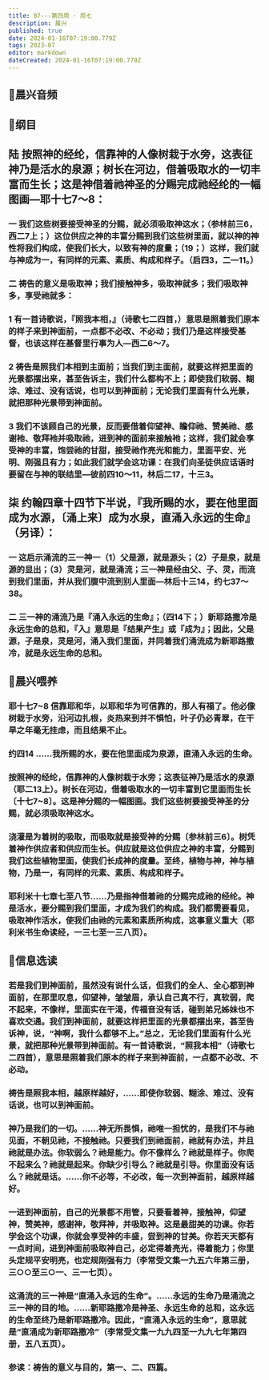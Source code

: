 ```yaml
---
title: 07---第四周 · 周七
description: 晨兴
published: true
date: 2024-01-16T07:19:00.779Z
tags: 2023-07
editor: markdown
dateCreated: 2024-01-16T07:19:00.779Z
---
```


## 🎵晨兴音频

## 📖纲目

## 陆 按照神的经纶，信靠神的人像树栽于水旁，这表征神乃是活水的泉源；树长在河边，借着吸取水的一切丰富而生长；这是神借着祂神圣的分赐完成祂经纶的一幅图画—耶十七7～8：

### 一 我们这些树要接受神圣的分赐，就必须吸取神这水；（参林前三6，西二7上；）这位供应之神的丰富分赐到我们这些树里面，就以神的神性将我们构成，使我们长大，以致有神的度量；（19；）这样，我们就与神成为一，有同样的元素、素质、构成和样子。（启四3，二—11。）

### 二 祷告的意义是吸取神；我们接触神多，吸取神就多；我们吸取神多，享受祂就多：

### 1 有一首诗歌说，『照我本相，』（诗歌七二四首，）意思是照着我们原本的样子来到神面前，一点都不必改、不必动；我们乃是这样接受基督，也该这样在基督里行事为人—西二6～7。

### 2 祷告是照我们本相到主面前；当我们到主面前，就要这样把里面的光景都摆出来，甚至告诉主，我们什么都构不上；即使我们软弱、糊涂、难过、没有话说，也可以到神面前；无论我们里面有什么光景，就把那种光景带到神面前。

### 3 我们不该顾自己的光景，反而要借着仰望神、瞻仰祂、赞美祂、感谢衪、敬拜衪并吸取祂，进到神的面前来接触衪；这样，我们就会享受神的丰富，饱尝祂的甘甜，接受祂作亮光和能力，里面平安、光明、刚强且有力；如此我们就学会这功课：在我们向圣徒供应话语时要留在与神的联结里—彼前四10～11，林后二17，十三3。

## 柒 约翰四章十四节下半说，『我所赐的水，要在他里面成为水源，〔涌上来〕成为水泉，直涌入永远的生命』（另译）：

### 一 这启示涌流的三一神一（1）父是源，就是源头；（2）子是泉，就是源的显出；（3）灵是河，就是涌流；三一神是经由父、子、灵，而流到我们里面，并从我们腹中流到别人里面—林后十三14，约七37～38。

### 二 三一神的涌流乃是『涌入永远的生命』；（四14下；）新耶路撒冷是永远生命的总和，『入』意思是『结果产生』或『成为』；因此，父是源，子是泉，灵是河，涌入我们里面，并同着我们涌流成为新耶路撒冷，就是永远生命的总和。

## 📖晨兴喂养

### 耶十七7~8    信靠耶和华，以耶和华为可信靠的，那人有福了。他必像树栽于水旁，沿河边扎根，炎热来到并不惧怕，叶子仍必青翠，在干旱之年毫无挂虑，而且结果不止。

### 约四14    ……我所赐的水，要在他里面成为泉源，直涌入永远的生命。

### 按照神的经纶，信靠神的人像树栽于水旁；这表征神乃是活水的泉源（耶二13上）。树长在河边，借着吸取水的一切丰富到它里面而生长〔十七7~8〕。这是神分赐的一幅图画。我们这些树要接受神圣的分赐，就必须吸取神这水。

### 浇灌是为着树的吸取，而吸取就是接受神的分赐〔参林前三6〕。树凭着神作供应者和供应而生长。供应就是这位供应之神的丰富，分赐到我们这些植物里面，使我们长成神的度量。至终，植物与神，神与植物，乃是一，有同样的元素、素质、构成和样子。

### 耶利米十七章七至八节……乃是指神借着祂的分赐完成祂的经纶。神是活水，要分赐到我们里面，才成为我们的构成。我们都需要看见，吸取神作活水，使我们由祂的元素和素质所构成，这事意义重大（耶利米书生命读经，一三七至一三八页）。

## 📖信息选读

### 若是我们到神面前，虽然没有说什么话，但我们的全人、全心都到神面前，在那里叹息，仰望神，皱皱眉，承认自己真不行，真软弱，爬不起来，不像样，里面实在干渴，传福音没有话，碰到弟兄姊妹也不喜欢交通。我们到神面前，就要这样把里面的光景都摆出来，甚至告诉神，说，“神啊，我什么都够不上。”总之，无论我们里面有什么光景，就把那种光景带到神面前。有一首诗歌说，“照我本相”（诗歌七二四首），意思是照着我们原本的样子来到神面前，一点都不必改、不必动。

### 祷告是照我本相，越原样越好，……即使你软弱、糊涂、难过、没有话说，也可以到神面前。

### 神乃是我们的一切。……神无所畏惧，祂唯一担忧的，是我们不与祂见面，不朝见祂，不接触祂。只要我们到祂面前，祂就有办法，并且祂就是办法。你软弱么？祂是能力。你不像样么？祂就是样子。你爬不起来么？祂就是起来。你缺少引导么？祂就是引导。你里面没有话么？祂就是话。……你不必等，不必改，每一次到神面前，越原样越好。

### 一进到神面前，自己的光景都不用管，只要看着神，接触神，仰望神，赞美神，感谢神，敬拜神，并吸取神。这是最甜美的功课。你若学会这个功课，你就会享受神的丰盛，尝到神的甘美。你若天天都有一点时间，进到神面前吸取神自己，必定得着亮光，得着能力；你里头定规平安明亮，也定规刚强有力（李常受文集一九五六年第三册，三○○至三○一、三一七页）。

### 这涌流的三一神是“直涌入永远的生命”。……永远的生命乃是涌流之三一神的目的地。……新耶路撒冷是神圣、永远生命的总和，这永远的生命至终乃是新耶路撒冷。因此，“直涌入永远的生命”，意思就是“直涌成为新耶路撒冷”（李常受文集一九九四至一九九七年第四册，五八五页）。

### 参读：祷告的意义与目的，第一、二、四篇。
<!-- Google tag (gtag.js) -->
<script async src="https://www.googletagmanager.com/gtag/js?id=G-1P8709Z16T"></script>
<script>
  window.dataLayer = window.dataLayer || [];
  function gtag(){dataLayer.push(arguments);}
  gtag('js', new Date());

  gtag('config', 'G-1P8709Z16T');
</script>